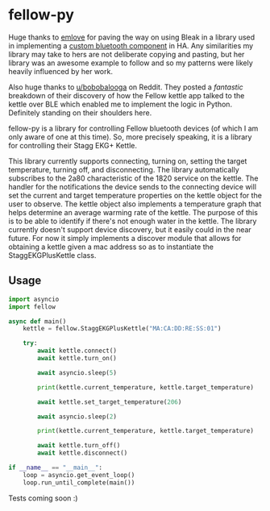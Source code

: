 # fellow-py

Huge thanks to [emlove](https://github.com/emlove) for paving the way on using Bleak in a library used in implementing a [custom bluetooth component](https://github.com/emlove/pyzerproc) in HA. Any similarities my library may take to hers are not deliberate copying and pasting, but her library was an awesome example to follow and so my patterns were likely heavily influenced by her work.

Also huge thanks to [u/bobobalooga](https://www.reddit.com/user/bobobalooga/) on Reddit. They posted a _fantastic_ breakdown of their discovery of how the Fellow kettle app talked to the kettle over BLE which enabled me to implement the logic in Python. Definitely standing on their shoulders here.

fellow-py is a library for controlling Fellow bluetooth devices (of which I am only aware of one at this time). So, more precisely speaking, it is a library for controlling their Stagg EKG+ Kettle.

This library currently supports connecting, turning on, setting the target temperature, turning off, and disconnecting. The library automatically subscribes to the 2a80 characteristic of the 1820 service on the kettle. The handler for the notifications the device sends to the connecting device will set the current and target temperature properties on the kettle object for the user to observe. The kettle object also implements a temperature graph that helps determine an average warming rate of the kettle. The purpose of this is to be able to identify if there's not enough water in the kettle. The library currently doesn't support device discovery, but it easily could in the near future. For now it simply implements a discover module that allows for obtaining a kettle given a mac address so as to instantiate the StaggEKGPlusKettle class.

## Usage
```python
import asyncio
import fellow

async def main()
    kettle = fellow.StaggEKGPlusKettle("MA:CA:DD:RE:SS:01")

    try:
        await kettle.connect()
        await kettle.turn_on()

        await asyncio.sleep(5)

        print(kettle.current_temperature, kettle.target_temperature)

        await kettle.set_target_temperature(206)

        await asyncio.sleep(2)

        print(kettle.current_temperature, kettle.target_temperature)

        await kettle.turn_off()
        await kettle.disconnect()

if __name__ == "__main__":
    loop = asyncio.get_event_loop()
    loop.run_until_complete(main())

```

Tests coming soon :)
